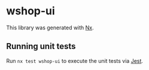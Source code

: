 # wshop-ui

This library was generated with [Nx](https://nx.dev).

## Running unit tests

Run `nx test wshop-ui` to execute the unit tests via [Jest](https://jestjs.io).

